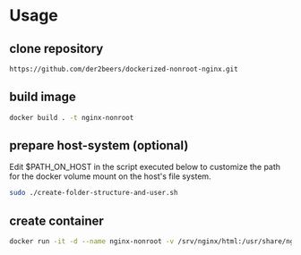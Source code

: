 # Usage

## clone repository
```bash
https://github.com/der2beers/dockerized-nonroot-nginx.git
```

## build image
```bash
docker build . -t nginx-nonroot
```

## prepare host-system (optional)
Edit $PATH_ON_HOST in the script executed below to customize the path for the docker volume mount on the host's file system.
```bash
sudo ./create-folder-structure-and-user.sh
```

## create container
```bash
docker run -it -d --name nginx-nonroot -v /srv/nginx/html:/usr/share/nginx/html -v /srv/nginx/config:/etc/nginx -v /srv/nginx/logs:/var/log/nginx -p 5555:80 nginx-nonroot:latest
```